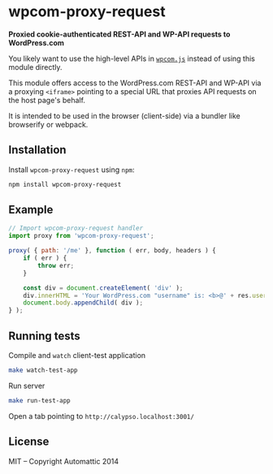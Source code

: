 # wpcom-proxy-request

**Proxied cookie-authenticated REST-API and WP-API requests to WordPress.com**

You likely want to use the high-level APIs in [`wpcom.js`][wpcom.js]
instead of using this module directly.

This module offers access to the WordPress.com REST-API and WP-API via a proxying `<iframe>`
pointing to a special URL that proxies API requests on the host page's behalf.

It is intended to be used in the browser (client-side) via a bundler like
browserify or webpack.

## Installation

Install `wpcom-proxy-request` using `npm`:

```sh
npm install wpcom-proxy-request
```

## Example

```js
// Import wpcom-proxy-request handler
import proxy from 'wpcom-proxy-request';

proxy( { path: '/me' }, function ( err, body, headers ) {
	if ( err ) {
		throw err;
	}

	const div = document.createElement( 'div' );
	div.innerHTML = 'Your WordPress.com "username" is: <b>@' + res.username + '</b>';
	document.body.appendChild( div );
} );
```

## Running tests

Compile and `watch` client-test application

```sh
make watch-test-app
```

Run server

```sh
make run-test-app
```

Open a tab pointing to `http://calypso.localhost:3001/`

## License

MIT – Copyright Automattic 2014

[wpcom.js]: https://github.com/Automattic/wpcom.js
